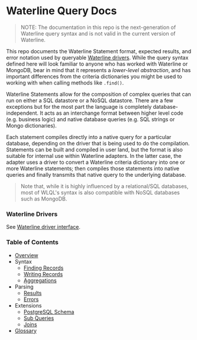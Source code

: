 # Waterline Query Docs

> NOTE: The documentation in this repo is the next-generation of Waterline query syntax and is not valid in the current version of Waterline.

This repo documents the Waterline Statement format, expected results, and error notation used by queryable [Waterline drivers](https://github.com/node-machine/driver-interface).  While the query syntax defined here will look familiar to anyone who has worked with Waterline or MongoDB, bear in mind that it represents a _lower-level abstraction_, and has important differences from the criteria dictionaries you might be used to working with when calling methods like `.find()`.

Waterline Statements allow for the composition of complex queries that can run on either a SQL datastore or a NoSQL datastore. There are a few exceptions but for the most part the language is completely database-independent.  It acts as an interchange format between higher level code (e.g. business logic) and native database queries (e.g. SQL strings or Mongo dictionaries).

Each statement compiles directly into a native query for a particular database, depending on the driver that is being used to do the compilation.  Statements can be built and compiled in user land, but the format is also suitable for internal use within Waterline adapters.  In the latter case, the adapter uses a driver to convert a Waterline criteria dictionary into one or more Waterline statements; then compiles those statements into native queries and finally transmits that native query to the underlying database.

> Note that, while it is highly influenced by a relational/SQL databases, most of WLQL's syntax is also compatible with NoSQL databases such as MongoDB.


### Waterline Drivers

See [Waterline driver interface](https://github.com/node-machine/driver-interface).


### Table of Contents

* [Overview](docs/overview.md)
* Syntax
  * [Finding Records](docs/read-operations.md)
  * [Writing Records](docs/write-operations.md)
  * [Aggregations](docs/aggregations.md)
* Parsing
  * [Results](docs/results.md)
  * [Errors](docs/errors.md)
* Extensions
  * [PostgreSQL Schema](docs/pg-schema.md)
  * [Sub Queries](docs/sub-queries.md)
  * [Joins](docs/joins.md)
* [Glossary](docs/glossary.md)
